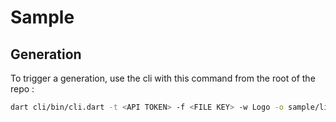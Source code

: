 # Sample

## Generation

To trigger a generation, use the cli with this command from the root of the repo :

```bash
dart cli/bin/cli.dart -t <API TOKEN> -f <FILE KEY> -w Logo -o sample/lib/widgets/sample.g.dart
```